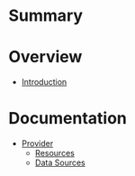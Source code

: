 # Summary

# Overview

- [Introduction](./README.md)

# Documentation

- [Provider](./provider.md)
  - [Resources]()
  - [Data Sources]()
